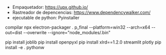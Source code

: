 - Empaquetador: https://upx.github.io/
- Rastreador de depencencias: https://www.dependencywalker.com/
- ejecutable de python: Pyinstaller


compilar  npx electron-packager . p_final --platform=win32 --arch=x64 --out=dist --overwrite --ignore="node_modules/.bin"



pip install joblib
pip install openpyxl
pip install xlrd==1.2.0
streamlit
plotly
pip install -e .
pythonw